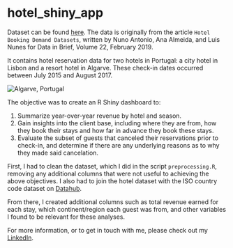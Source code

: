 # hotel_shiny_app
Dataset can be found [here](https://www.kaggle.com/jessemostipak/hotel-booking-demand). The data is originally from the article `Hotel Booking Demand Datasets`, written by Nuno Antonio, Ana Almeida, and Luis Nunes for Data in Brief, Volume 22, February 2019.

It contains hotel reservation data for two hotels in Portugal: a city hotel in Lisbon and a resort hotel in Algarve. These check-in dates occurred between July 2015 and August 2017.

![Algarve, Portugal](https://image.freepik.com/free-photo/view-ponta-da-piedade-sunrise-algarve-portugal_268835-310.jpg)

The objective was to create an R Shiny dashboard to:
1. Summarize year-over-year revenue by hotel and season. 
2. Gain insights into the client base, including where they are from, how they book their stays and how far in advance they book these stays.
3. Evaluate the subset of guests that canceled their reservations prior to check-in, and determine if there are any underlying reasons as to why they made said cancelation.

First, I had to clean the dataset, which I did in the script `preprocessing.R`, removing any additional columns that were not useful to achieving the above objectives. I also had to join the hotel dataset with the ISO country code dataset on [Datahub]('https://datahub.io/core/country-codes/r/country-codes.csv').

From there, I created additional columns such as total revenue earned for each stay, which continent/region each guest was from, and other variables I found to be relevant for these analyses.


For more information, or to get in touch with me, please check out my [LinkedIn](https://www.linkedin.com/in/douglas-pizac-ms/).